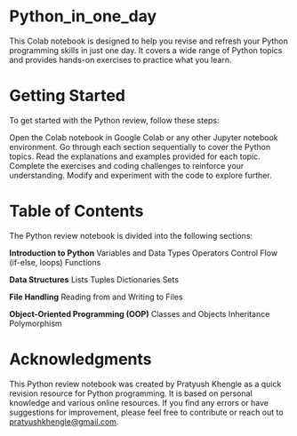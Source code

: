 # Python_in_one_day

This Colab notebook is designed to help you revise and refresh your Python programming skills in just one day. It covers a wide range of Python topics and provides hands-on exercises to practice what you learn.

# Getting Started
To get started with the Python review, follow these steps:

Open the Colab notebook in Google Colab or any other Jupyter notebook environment.
Go through each section sequentially to cover the Python topics.
Read the explanations and examples provided for each topic.
Complete the exercises and coding challenges to reinforce your understanding.
Modify and experiment with the code to explore further.

# Table of Contents
The Python review notebook is divided into the following sections:

**Introduction to Python**
Variables and Data Types
Operators
Control Flow (if-else, loops)
Functions

**Data Structures**
Lists
Tuples
Dictionaries
Sets

**File Handling**
Reading from and Writing to Files

**Object-Oriented Programming (OOP)**
Classes and Objects
Inheritance
Polymorphism

# Acknowledgments
This Python review notebook was created by Pratyush Khengle as a quick revision resource for Python programming. It is based on personal knowledge and various online resources. If you find any errors or have suggestions for improvement, please feel free to contribute or reach out to pratyushkhengle@gmail.com.
